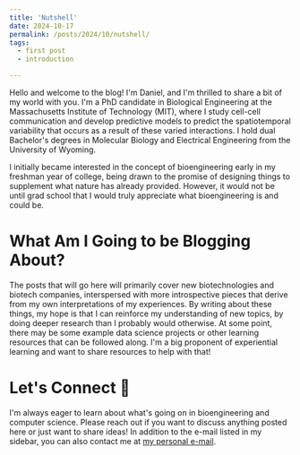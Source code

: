 ```yaml
---
title: 'Nutshell'
date: 2024-10-17
permalink: /posts/2024/10/nutshell/
tags:
  - first post
  - introduction

---
```


Hello and welcome to the blog! I'm Daniel, and I'm thrilled to share a bit of my world with you. I'm a PhD candidate in Biological Engineering at the Massachusetts Institute of Technology (MIT), where I study cell-cell communication and develop predictive models to predict the spatiotemporal variability that occurs as a result of these varied interactions. I hold dual Bachelor's degrees in Molecular Biology and Electrical Engineering from the University of Wyoming.

I initially became interested in the concept of bioengineering early in my freshman year of college, being drawn to the promise of designing things to supplement what nature has already provided. However, it would not be until grad school that I would truly appreciate what bioengineering is and could be.  

What Am I Going to be Blogging About? 
======
The posts that will go here will primarily cover new biotechnologies and biotech companies, interspersed with more introspective pieces that derive from my own interpretations of my experiences. By writing about these things, my hope is that I can reinforce my understanding of new topics, by doing deeper research than I probably would otherwise. At some point, there may be some example data science projects or other learning resources that can be followed along. I'm a big proponent of experiential learning and want to share resources to help with that! 


Let's Connect &#129309;
======
I'm always eager to learn about what's going on in bioengineering and computer science. Please reach out if you want to discuss anything posted here or just want to share ideas! In addition to the e-mail listed in my sidebar, you can also contact me at <a href="mailto:danielyumengzhu@gmail.com">my personal e-mail</a>. 